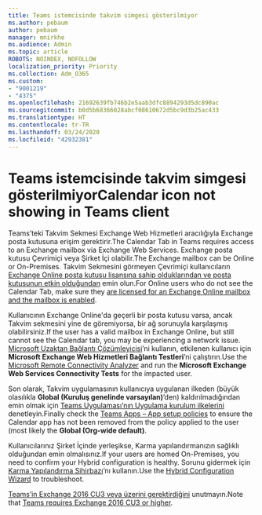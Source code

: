 ```yaml
---
title: Teams istemcisinde takvim simgesi gösterilmiyor
ms.author: pebaum
author: pebaum
manager: mnirkhe
ms.audience: Admin
ms.topic: article
ROBOTS: NOINDEX, NOFOLLOW
localization_priority: Priority
ms.collection: Adm_O365
ms.custom:
- "9001219"
- "4375"
ms.openlocfilehash: 21692639fb746b2e5aab3dfc8894293d5dc890ac
ms.sourcegitcommit: b0d5b68366028abcf08610672d5bc9d3b25ac433
ms.translationtype: HT
ms.contentlocale: tr-TR
ms.lasthandoff: 03/24/2020
ms.locfileid: "42932381"
---
```

# <a name="calendar-icon-not-showing-in-teams-client"></a><span data-ttu-id="15ffc-102">Teams istemcisinde takvim simgesi gösterilmiyor</span><span class="sxs-lookup"><span data-stu-id="15ffc-102">Calendar icon not showing in Teams client</span></span>

<span data-ttu-id="15ffc-103">Teams’teki Takvim Sekmesi Exchange Web Hizmetleri aracılığıyla Exchange posta kutusuna erişim gerektirir.</span><span class="sxs-lookup"><span data-stu-id="15ffc-103">The Calendar Tab in Teams requires access to an Exchange mailbox via Exchange Web Services.</span></span> <span data-ttu-id="15ffc-104">Exchange posta kutusu Çevrimiçi veya Şirket İçi olabilir.</span><span class="sxs-lookup"><span data-stu-id="15ffc-104">The Exchange mailbox can be Online or On-Premises.</span></span> <span data-ttu-id="15ffc-105">Takvim Sekmesini görmeyen Çevrimiçi kullanıcıların [Exchange Online posta kutusu lisansına sahip olduklarından ve posta kutusunun etkin olduğundan](https://docs.microsoft.com/exchange/recipients-in-exchange-online/create-user-mailboxes) emin olun.</span><span class="sxs-lookup"><span data-stu-id="15ffc-105">For Online users who do not see the Calendar Tab, make sure they [are licensed for an Exchange Online mailbox and the mailbox is enabled](https://docs.microsoft.com/exchange/recipients-in-exchange-online/create-user-mailboxes).</span></span>

<span data-ttu-id="15ffc-106">Kullanıcının Exchange Online'da geçerli bir posta kutusu varsa, ancak Takvim sekmesini yine de göremiyorsa, bir ağ sorunuyla karşılaşmış olabilirsiniz.</span><span class="sxs-lookup"><span data-stu-id="15ffc-106">If the user has a valid mailbox in Exchange Online, but still cannot see the Calendar tab, you may be experiencing a network issue.</span></span> <span data-ttu-id="15ffc-107">[Microsoft Uzaktan Bağlantı Çözümleyicisi](https://testconnectivity.microsoft.com/)’ni kullanın, etkilenen kullanıcı için **Microsoft Exchange Web Hizmetleri Bağlantı Testleri**’ni çalıştırın.</span><span class="sxs-lookup"><span data-stu-id="15ffc-107">Use the [Microsoft Remote Connectivity Analyzer](https://testconnectivity.microsoft.com/) and run the **Microsoft Exchange Web Services Connectivity Tests** for the impacted user.</span></span>

<span data-ttu-id="15ffc-108">Son olarak, Takvim uygulamasının kullanıcıya uygulanan ilkeden (büyük olasılıkla **Global (Kuruluş genelinde varsayılan)**’den) kaldırılmadığından emin olmak için [Teams Uygulaması’nın Uygulama kurulum ilkelerini](https://admin.teams.microsoft.com/policies/app-setup) denetleyin.</span><span class="sxs-lookup"><span data-stu-id="15ffc-108">Finally check the [Teams Apps – App setup policies](https://admin.teams.microsoft.com/policies/app-setup) to ensure the Calendar app has not been removed from the policy applied to the user (most likely the **Global (Org-wide default)**.</span></span>

<span data-ttu-id="15ffc-109">Kullanıcılarınız Şirket İçinde yerleşikse, Karma yapılandırmanızın sağlıklı olduğundan emin olmalısınız.</span><span class="sxs-lookup"><span data-stu-id="15ffc-109">If your users are homed On-Premises, you need to confirm your Hybrid configuration is healthy.</span></span> <span data-ttu-id="15ffc-110">Sorunu gidermek için [Karma Yapılandırma Sihirbazı](https://docs.microsoft.com/exchange/hybrid-deployment/hybrid-agent)’nı kullanın.</span><span class="sxs-lookup"><span data-stu-id="15ffc-110">Use the [Hybrid Configuration Wizard](https://docs.microsoft.com/exchange/hybrid-deployment/hybrid-agent) to troubleshoot.</span></span>

<span data-ttu-id="15ffc-111">[Teams’in Exchange 2016 CU3 veya üzerini gerektirdiğini](https://docs.microsoft.com/microsoftteams/exchange-teams-interact) unutmayın.</span><span class="sxs-lookup"><span data-stu-id="15ffc-111">Note that [Teams requires Exchange 2016 CU3 or higher](https://docs.microsoft.com/microsoftteams/exchange-teams-interact).</span></span>
